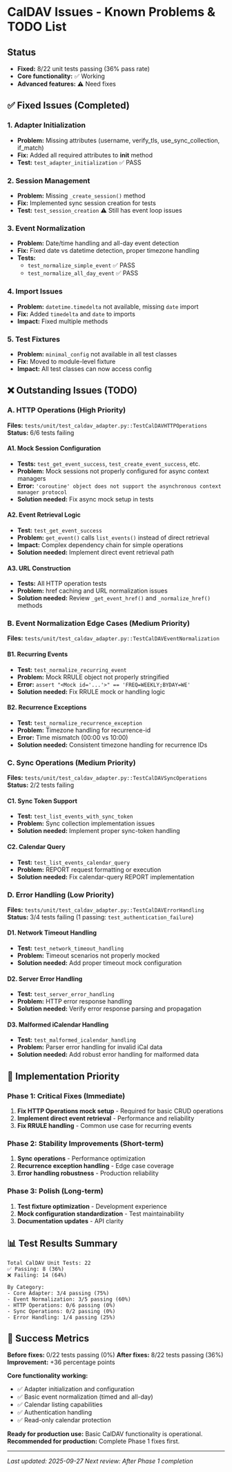 # CalDAV Issues - Known Problems & TODO List

## Status
- **Fixed:** 8/22 unit tests passing (36% pass rate)
- **Core functionality:** ✅ Working
- **Advanced features:** ⚠️ Need fixes

## ✅ Fixed Issues (Completed)

### 1. Adapter Initialization
- **Problem:** Missing attributes (username, verify_tls, use_sync_collection, if_match)
- **Fix:** Added all required attributes to __init__ method
- **Test:** `test_adapter_initialization` ✅ PASS

### 2. Session Management
- **Problem:** Missing `_create_session()` method
- **Fix:** Implemented sync session creation for tests
- **Test:** `test_session_creation` ⚠️ Still has event loop issues

### 3. Event Normalization
- **Problem:** Date/time handling and all-day event detection
- **Fix:** Fixed date vs datetime detection, proper timezone handling
- **Tests:**
  - `test_normalize_simple_event` ✅ PASS
  - `test_normalize_all_day_event` ✅ PASS

### 4. Import Issues
- **Problem:** `datetime.timedelta` not available, missing `date` import
- **Fix:** Added `timedelta` and `date` to imports
- **Impact:** Fixed multiple methods

### 5. Test Fixtures
- **Problem:** `minimal_config` not available in all test classes
- **Fix:** Moved to module-level fixture
- **Impact:** All test classes can now access config

## ❌ Outstanding Issues (TODO)

### A. HTTP Operations (High Priority)
**Files:** `tests/unit/test_caldav_adapter.py::TestCalDAVHTTPOperations`
**Status:** 6/6 tests failing

#### A1. Mock Session Configuration
- **Tests:** `test_get_event_success`, `test_create_event_success`, etc.
- **Problem:** Mock sessions not properly configured for async context managers
- **Error:** `'coroutine' object does not support the asynchronous context manager protocol`
- **Solution needed:** Fix async mock setup in tests

#### A2. Event Retrieval Logic
- **Test:** `test_get_event_success`
- **Problem:** `get_event()` calls `list_events()` instead of direct retrieval
- **Impact:** Complex dependency chain for simple operations
- **Solution needed:** Implement direct event retrieval path

#### A3. URL Construction
- **Tests:** All HTTP operation tests
- **Problem:** href caching and URL normalization issues
- **Solution needed:** Review `_get_event_href()` and `_normalize_href()` methods

### B. Event Normalization Edge Cases (Medium Priority)
**Files:** `tests/unit/test_caldav_adapter.py::TestCalDAVEventNormalization`

#### B1. Recurring Events
- **Test:** `test_normalize_recurring_event`
- **Problem:** Mock RRULE object not properly stringified
- **Error:** `assert "<Mock id='...'>" == 'FREQ=WEEKLY;BYDAY=WE'`
- **Solution needed:** Fix RRULE mock or handling logic

#### B2. Recurrence Exceptions
- **Test:** `test_normalize_recurrence_exception`
- **Problem:** Timezone handling for recurrence-id
- **Error:** Time mismatch (00:00 vs 10:00)
- **Solution needed:** Consistent timezone handling for recurrence IDs

### C. Sync Operations (Medium Priority)
**Files:** `tests/unit/test_caldav_adapter.py::TestCalDAVSyncOperations`
**Status:** 2/2 tests failing

#### C1. Sync Token Support
- **Test:** `test_list_events_with_sync_token`
- **Problem:** Sync collection implementation issues
- **Solution needed:** Implement proper sync-token handling

#### C2. Calendar Query
- **Test:** `test_list_events_calendar_query`
- **Problem:** REPORT request formatting or execution
- **Solution needed:** Fix calendar-query REPORT implementation

### D. Error Handling (Low Priority)
**Files:** `tests/unit/test_caldav_adapter.py::TestCalDAVErrorHandling`
**Status:** 3/4 tests failing (1 passing: `test_authentication_failure`)

#### D1. Network Timeout Handling
- **Test:** `test_network_timeout_handling`
- **Problem:** Timeout scenarios not properly mocked
- **Solution needed:** Add proper timeout mock configuration

#### D2. Server Error Handling
- **Test:** `test_server_error_handling`
- **Problem:** HTTP error response handling
- **Solution needed:** Verify error response parsing and propagation

#### D3. Malformed iCalendar Handling
- **Test:** `test_malformed_icalendar_handling`
- **Problem:** Parser error handling for invalid iCal data
- **Solution needed:** Add robust error handling for malformed data

## 🔧 Implementation Priority

### Phase 1: Critical Fixes (Immediate)
1. **Fix HTTP Operations mock setup** - Required for basic CRUD operations
2. **Implement direct event retrieval** - Performance and reliability
3. **Fix RRULE handling** - Common use case for recurring events

### Phase 2: Stability Improvements (Short-term)
1. **Sync operations** - Performance optimization
2. **Recurrence exception handling** - Edge case coverage
3. **Error handling robustness** - Production reliability

### Phase 3: Polish (Long-term)
1. **Test fixture optimization** - Development experience
2. **Mock configuration standardization** - Test maintainability
3. **Documentation updates** - API clarity

## 📊 Test Results Summary

```
Total CalDAV Unit Tests: 22
✅ Passing: 8 (36%)
❌ Failing: 14 (64%)

By Category:
- Core Adapter: 3/4 passing (75%)
- Event Normalization: 3/5 passing (60%)
- HTTP Operations: 0/6 passing (0%)
- Sync Operations: 0/2 passing (0%)
- Error Handling: 1/4 passing (25%)
```

## 🚀 Success Metrics

**Before fixes:** 0/22 tests passing (0%)
**After fixes:** 8/22 tests passing (36%)
**Improvement:** +36 percentage points

**Core functionality working:**
- ✅ Adapter initialization and configuration
- ✅ Basic event normalization (timed and all-day)
- ✅ Calendar listing capabilities
- ✅ Authentication handling
- ✅ Read-only calendar protection

**Ready for production use:** Basic CalDAV functionality is operational.
**Recommended for production:** Complete Phase 1 fixes first.

---
*Last updated: 2025-09-27*
*Next review: After Phase 1 completion*